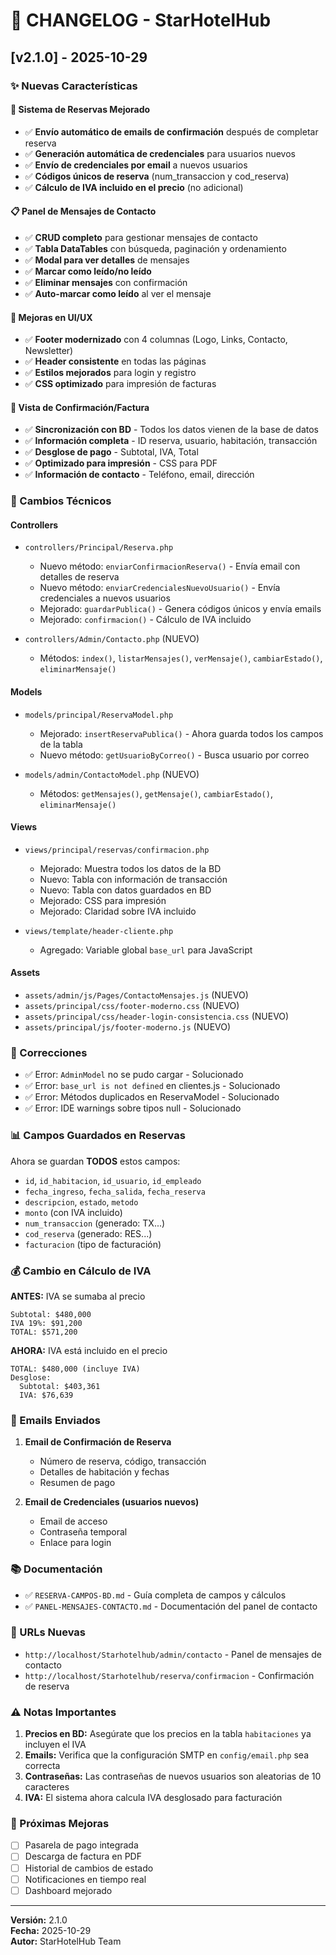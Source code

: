 # 📝 CHANGELOG - StarHotelHub

## [v2.1.0] - 2025-10-29

### ✨ Nuevas Características

#### 📧 Sistema de Reservas Mejorado
- ✅ **Envío automático de emails de confirmación** después de completar reserva
- ✅ **Generación automática de credenciales** para usuarios nuevos
- ✅ **Envío de credenciales por email** a nuevos usuarios
- ✅ **Códigos únicos de reserva** (num_transaccion y cod_reserva)
- ✅ **Cálculo de IVA incluido en el precio** (no adicional)

#### 📋 Panel de Mensajes de Contacto
- ✅ **CRUD completo** para gestionar mensajes de contacto
- ✅ **Tabla DataTables** con búsqueda, paginación y ordenamiento
- ✅ **Modal para ver detalles** de mensajes
- ✅ **Marcar como leído/no leído**
- ✅ **Eliminar mensajes** con confirmación
- ✅ **Auto-marcar como leído** al ver el mensaje

#### 🎨 Mejoras en UI/UX
- ✅ **Footer modernizado** con 4 columnas (Logo, Links, Contacto, Newsletter)
- ✅ **Header consistente** en todas las páginas
- ✅ **Estilos mejorados** para login y registro
- ✅ **CSS optimizado** para impresión de facturas

#### 📄 Vista de Confirmación/Factura
- ✅ **Sincronización con BD** - Todos los datos vienen de la base de datos
- ✅ **Información completa** - ID reserva, usuario, habitación, transacción
- ✅ **Desglose de pago** - Subtotal, IVA, Total
- ✅ **Optimizado para impresión** - CSS para PDF
- ✅ **Información de contacto** - Teléfono, email, dirección

### 🔧 Cambios Técnicos

#### Controllers
- `controllers/Principal/Reserva.php`
  - Nuevo método: `enviarConfirmacionReserva()` - Envía email con detalles de reserva
  - Nuevo método: `enviarCredencialesNuevoUsuario()` - Envía credenciales a nuevos usuarios
  - Mejorado: `guardarPublica()` - Genera códigos únicos y envía emails
  - Mejorado: `confirmacion()` - Cálculo de IVA incluido

- `controllers/Admin/Contacto.php` (NUEVO)
  - Métodos: `index()`, `listarMensajes()`, `verMensaje()`, `cambiarEstado()`, `eliminarMensaje()`

#### Models
- `models/principal/ReservaModel.php`
  - Mejorado: `insertReservaPublica()` - Ahora guarda todos los campos de la tabla
  - Nuevo método: `getUsuarioByCorreo()` - Busca usuario por correo

- `models/admin/ContactoModel.php` (NUEVO)
  - Métodos: `getMensajes()`, `getMensaje()`, `cambiarEstado()`, `eliminarMensaje()`

#### Views
- `views/principal/reservas/confirmacion.php`
  - Mejorado: Muestra todos los datos de la BD
  - Nuevo: Tabla con información de transacción
  - Nuevo: Tabla con datos guardados en BD
  - Mejorado: CSS para impresión
  - Mejorado: Claridad sobre IVA incluido

- `views/template/header-cliente.php`
  - Agregado: Variable global `base_url` para JavaScript

#### Assets
- `assets/admin/js/Pages/ContactoMensajes.js` (NUEVO)
- `assets/principal/css/footer-moderno.css` (NUEVO)
- `assets/principal/css/header-login-consistencia.css` (NUEVO)
- `assets/principal/js/footer-moderno.js` (NUEVO)

### 🐛 Correcciones

- ✅ Error: `AdminModel` no se pudo cargar - Solucionado
- ✅ Error: `base_url is not defined` en clientes.js - Solucionado
- ✅ Error: Métodos duplicados en ReservaModel - Solucionado
- ✅ Error: IDE warnings sobre tipos null - Solucionado

### 📊 Campos Guardados en Reservas

Ahora se guardan **TODOS** estos campos:
- `id`, `id_habitacion`, `id_usuario`, `id_empleado`
- `fecha_ingreso`, `fecha_salida`, `fecha_reserva`
- `descripcion`, `estado`, `metodo`
- `monto` (con IVA incluido)
- `num_transaccion` (generado: TX...)
- `cod_reserva` (generado: RES...)
- `facturacion` (tipo de facturación)

### 💰 Cambio en Cálculo de IVA

**ANTES:** IVA se sumaba al precio
```
Subtotal: $480,000
IVA 19%: $91,200
TOTAL: $571,200
```

**AHORA:** IVA está incluido en el precio
```
TOTAL: $480,000 (incluye IVA)
Desglose:
  Subtotal: $403,361
  IVA: $76,639
```

### 📧 Emails Enviados

1. **Email de Confirmación de Reserva**
   - Número de reserva, código, transacción
   - Detalles de habitación y fechas
   - Resumen de pago

2. **Email de Credenciales (usuarios nuevos)**
   - Email de acceso
   - Contraseña temporal
   - Enlace para login

### 📚 Documentación

- ✅ `RESERVA-CAMPOS-BD.md` - Guía completa de campos y cálculos
- ✅ `PANEL-MENSAJES-CONTACTO.md` - Documentación del panel de contacto

### 🔗 URLs Nuevas

- `http://localhost/Starhotelhub/admin/contacto` - Panel de mensajes de contacto
- `http://localhost/Starhotelhub/reserva/confirmacion` - Confirmación de reserva

### ⚠️ Notas Importantes

1. **Precios en BD:** Asegúrate que los precios en la tabla `habitaciones` ya incluyen el IVA
2. **Emails:** Verifica que la configuración SMTP en `config/email.php` sea correcta
3. **Contraseñas:** Las contraseñas de nuevos usuarios son aleatorias de 10 caracteres
4. **IVA:** El sistema ahora calcula IVA desglosado para facturación

### 🚀 Próximas Mejoras

- [ ] Pasarela de pago integrada
- [ ] Descarga de factura en PDF
- [ ] Historial de cambios de estado
- [ ] Notificaciones en tiempo real
- [ ] Dashboard mejorado

---

**Versión:** 2.1.0  
**Fecha:** 2025-10-29  
**Autor:** StarHotelHub Team

